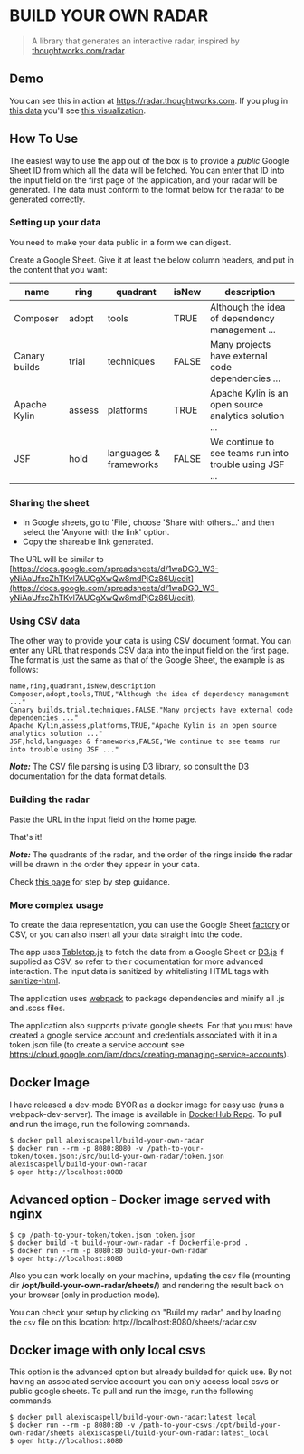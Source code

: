 # BUILD YOUR OWN RADAR
> A library that generates an interactive radar, inspired by [thoughtworks.com/radar](http://thoughtworks.com/radar).

## Demo

You can see this in action at https://radar.thoughtworks.com. If you plug in [this data](https://docs.google.com/spreadsheets/d/18A7oDuavlh89rAmqcaXpqle8QLqIvlAkoEUxcObzuUM/edit#gid=1985253373) you'll see [this visualization](https://radar.thoughtworks.com/?sheetId=https%3A%2F%2Fdocs.google.com%2Fspreadsheets%2Fd%2F18A7oDuavlh89rAmqcaXpqle8QLqIvlAkoEUxcObzuUM%2Fedit%23gid%3D1985253373). 

## How To Use

The easiest way to use the app out of the box is to provide a *public* Google Sheet ID from which all the data will be fetched. You can enter that ID into the input field on the first page of the application, and your radar will be generated. The data must conform to the format below for the radar to be generated correctly.

### Setting up your data

You need to make your data public in a form we can digest.

Create a Google Sheet. Give it at least the below column headers, and put in the content that you want:

| name          | ring   | quadrant               | isNew | description                                             |
|---------------|--------|------------------------|-------|---------------------------------------------------------|
| Composer      | adopt  | tools                  | TRUE  | Although the idea of dependency management ...          |
| Canary builds | trial  | techniques             | FALSE | Many projects have external code dependencies ...       |
| Apache Kylin  | assess | platforms              | TRUE  | Apache Kylin is an open source analytics solution ...   |
| JSF           | hold   | languages & frameworks | FALSE | We continue to see teams run into trouble using JSF ... |

### Sharing the sheet

* In Google sheets, go to 'File', choose 'Share with others...' and then select the 'Anyone with the link' option.
* Copy the shareable link generated. 

The URL will be similar to [https://docs.google.com/spreadsheets/d/1waDG0_W3-yNiAaUfxcZhTKvl7AUCgXwQw8mdPjCz86U/edit](https://docs.google.com/spreadsheets/d/1waDG0_W3-yNiAaUfxcZhTKvl7AUCgXwQw8mdPjCz86U/edit).

### Using CSV data
The other way to provide your data is using CSV document format.
You can enter any URL that responds CSV data into the input field on the first page.
The format is just the same as that of the Google Sheet, the example is as follows:

```
name,ring,quadrant,isNew,description  
Composer,adopt,tools,TRUE,"Although the idea of dependency management ..."  
Canary builds,trial,techniques,FALSE,"Many projects have external code dependencies ..."  
Apache Kylin,assess,platforms,TRUE,"Apache Kylin is an open source analytics solution ..."  
JSF,hold,languages & frameworks,FALSE,"We continue to see teams run into trouble using JSF ..."  
```

***Note:*** The CSV file parsing is using D3 library, so consult the D3 documentation for the data format details.

### Building the radar

Paste the URL in the input field on the home page.

That's it!

***Note:*** The quadrants of the radar, and the order of the rings inside the radar will be drawn in the order they appear in your data.

Check [this page](https://www.thoughtworks.com/radar/how-to-byor) for step by step guidance.

### More complex usage

To create the data representation, you can use the Google Sheet [factory](/src/util/factory.js) or CSV, or you can also insert all your data straight into the code.

The app uses [Tabletop.js](https://github.com/jsoma/tabletop) to fetch the data from a Google Sheet or [D3.js](https://d3js.org/) if supplied as CSV, so refer to their documentation for more advanced interaction.  The input data is sanitized by whitelisting HTML tags with [sanitize-html](https://github.com/punkave/sanitize-html).

The application uses [webpack](https://webpack.github.io/) to package dependencies and minify all .js and .scss files.

The application also supports private google sheets. For that you must have created a google service account and credentials associated with it in a token.json file (to create a service account see https://cloud.google.com/iam/docs/creating-managing-service-accounts).

## Docker Image
I have released a dev-mode BYOR as a docker image for easy use (runs a webpack-dev-server). The image is available in [DockerHub Repo](https://hub.docker.com/r/alexiscaspell/build-your-own-radar/). To pull and run the image, run the following commands.

```
$ docker pull alexiscaspell/build-your-own-radar
$ docker run --rm -p 8080:8080 -v /path-to-your-token/token.json:/src/build-your-own-radar/token.json alexiscaspell/build-your-own-radar
$ open http://localhost:8080
```

## Advanced option - Docker image served with nginx 

```
$ cp /path-to-your-token/token.json token.json
$ docker build -t build-your-own-radar -f Dockerfile-prod .
$ docker run --rm -p 8080:80 build-your-own-radar
$ open http://localhost:8080
```                                                                                                                    
Also you can work locally on your machine, updating the csv file (mounting dir **/opt/build-your-own-radar/sheets/**) and rendering the result back on your browser (only in production mode).

You can check your setup by clicking on "Build my radar" and by loading the `csv` file on this location: http://localhost:8080/sheets/radar.csv

## Docker image with only local csvs
This option is the advanced option but already builded for quick use. By not having an associated service account you can only access local csvs or public google sheets. To pull and run the image, run the following commands.

```
$ docker pull alexiscaspell/build-your-own-radar:latest_local
$ docker run --rm -p 8080:80 -v /path-to-your-csvs:/opt/build-your-own-radar/sheets alexiscaspell/build-your-own-radar:latest_local
$ open http://localhost:8080
```
